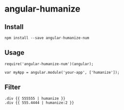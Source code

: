 # angular-humanize

Install
---------

    npm install --save angular-humanize-num


Usage
---------

    require('angular-humanize-num')(angular);

    var myApp = angular.module('your-app', ['humanize']);

Filter
---------

    .div {{ 555555 | humanize }}
    .div {{ 555.4444 | humanize:2 }}
